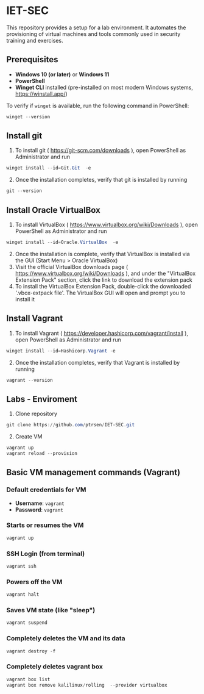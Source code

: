 # IET-SEC
This repository provides a setup for a lab environment. It automates the provisioning of virtual machines and tools commonly used in security training and exercises.

## Prerequisites
- **Windows 10 (or later)** or **Windows 11**
- **PowerShell**
- **Winget CLI** installed (pre-installed on most modern Windows systems, https://winstall.app/)

To verify if `winget` is available, run the following command in PowerShell:

```powershell
winget --version
```


## Install git 
1. To install git ( https://git-scm.com/downloads ), open PowerShell as Administrator and run

```powershell
winget install --id=Git.Git  -e
```

2. Once the installation completes, verify that git is installed by running

```powershell
git --version
```


## Install Oracle VirtualBox 
1. To install VirtualBox  ( https://www.virtualbox.org/wiki/Downloads ), open PowerShell as Administrator and run

```powershell
winget install --id=Oracle.VirtualBox  -e
```

2. Once the installation is complete, verify that VirtualBox is installed via the GUI (Start Menu > Oracle VirtualBox)
3. Visit the official VirtualBox downloads page ( https://www.virtualbox.org/wiki/Downloads ), and under the "VirtualBox Extension Pack" section, click the link to download the extension pack
4. To install the VirtualBox Extension Pack, double-click the downloaded '.vbox-extpack file'. The VirtualBox GUI will open and prompt you to install it


## Install Vagrant
1. To install Vagrant ( https://developer.hashicorp.com/vagrant/install ), open PowerShell as Administrator and run

```powershell
winget install --id=Hashicorp.Vagrant -e
```

2. Once the installation completes, verify that Vagrant is installed by running

```powershell
vagrant --version
```


## Labs - Enviroment 

1. Clone repository

```powershell
git clone https://github.com/ptrsen/IET-SEC.git 
```

2. Create VM
```powershell
vagrant up
vagrant reload --provision
```


## Basic VM management commands (Vagrant) 

### Default credentials for VM
- **Username**: `vagrant`
- **Password**: `vagrant`

### Starts or resumes the VM
```powershell
vagrant up
```

### SSH Login (from terminal)
```powershell
vagrant ssh
```

### Powers off the VM
```powershell
vagrant halt 
```

### Saves VM state (like "sleep")
```powershell
vagrant suspend 
```

### Completely deletes the VM and its data
```powershell
vagrant destroy -f
```

### Completely deletes vagrant box
```powershell
vagrant box list
vagrant box remove kalilinux/rolling  --provider virtualbox
```

